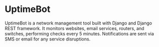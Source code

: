 # UptimeBot
UptimeBot is a network management tool built with Django and Django REST framework. It monitors websites, email services, routers, and switches, performing checks every 5 minutes. Notifications are sent via SMS or email for any service disruptions.
